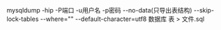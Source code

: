 mysqldump -hip -P端口 -u用户名 -p密码 --no-data(只导出表结构) --skip-lock-tables --where="" --default-character=utf8 数据库 表 > 文件.sql